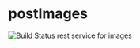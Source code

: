 # postImages
[![Build Status](https://travis-ci.org/SozinM/postImages.svg?branch=master)](https://travis-ci.org/SozinM/postImages)
rest service for images
